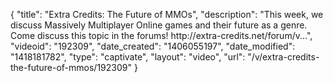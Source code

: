 {
    "title": "Extra Credits: The Future of MMOs",
    "description": "This week, we discuss Massively Multiplayer Online games and their future as a genre. Come discuss this topic in the forums! http:\/\/extra-credits.net\/forum\/v...",
    "videoid": "192309",
    "date_created": "1406055197",
    "date_modified": "1418181782",
    "type": "captivate",
    "layout": "video",
    "url": "\/v\/extra-credits-the-future-of-mmos\/192309"
}